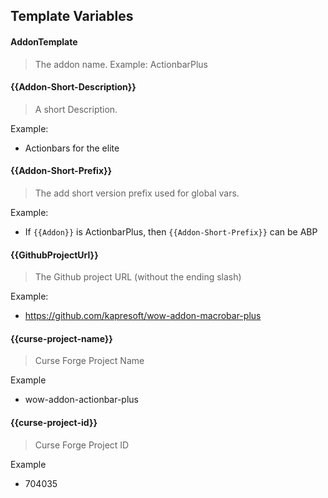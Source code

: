 ## Template Variables

#### AddonTemplate
>The addon name. Example:  ActionbarPlus

#### {{Addon-Short-Description}}
>A short Description.

Example:
- Actionbars for the elite

#### {{Addon-Short-Prefix}}
>The add short version prefix used for global vars.

Example: 
- If `{{Addon}}` is ActionbarPlus, then `{{Addon-Short-Prefix}}` can be ABP

#### {{GithubProjectUrl}}
>The Github project URL (without the ending slash)
> 
Example:
- https://github.com/kapresoft/wow-addon-macrobar-plus

#### {{curse-project-name}}
> Curse Forge Project Name

Example
- wow-addon-actionbar-plus

#### {{curse-project-id}}
> Curse Forge Project ID
 
Example
- 704035